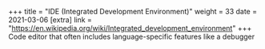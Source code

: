 +++
title = "IDE (Integrated Development Environment)"
weight = 33
date = 2021-03-06
[extra]
link = "https://en.wikipedia.org/wiki/Integrated_development_environment"
+++
Code editor that often includes language-specific features like a debugger

